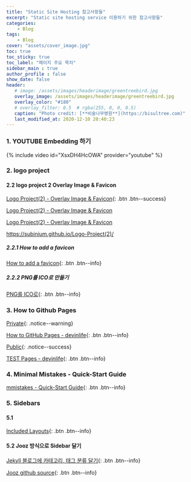 ```yaml
---
title: "Static Site Hosting 참고사항들"
excerpt: "Static site hosting service 이용하기 위한 참고사항들"
categories:
    - Blog
tags:
    - Blog
cover: "assets/cover_image.jpg"
toc: true
toc_sticky: true
toc_label: "페이지 주요 목차"
sidebar_main : true
author_profile : false
show_date: false
header:
   # image: /assets/images/headerimage/greentreebird.jpg
   overlay_image: /assets/images/headerimage/greentreebird.jpg
   overlay_color: "#180"
   # overlay_filter: 0.5  # rgba(255, 0, 0, 0.5)
   caption: "Photo credit: [**비술나무병원**](https://bisultree.com)"
   last_modified_at: 2020-12-10 20:40:23
---
```


### 1. YOUTUBE Embedding 하기  
  


{% include video id="XsxDH4HcOWA" provider="youtube" %}




### 2. logo project  


#### 2.2 logo project 2 Overlay Image & Favicon  


[Logo Project(2) - Overlay Image & Favicon](https://subinium.github.io/Logo-Project(2)/){: .btn .btn--success}  

<a href="https://subinium.github.io/Logo-Project(2)/" class="btn btn--warning">Logo Project(2) - Overlay Image & Favicon</a>  

[Logo Project(2) - Overlay Image & Favicon](https://subinium.github.io/Logo-Project(2)/)  

<https://subinium.github.io/Logo-Project(2)/>  

  
  

##### 2.2.1 How to add a favicon  

[How to add a favicon](https://medium.com/theagilemanager/how-to-add-a-favicon-to-github-pages-403935604460){: .btn .btn--info}  


##### 2.2.2  PNG를 ICO로 만들기  

[PNG를 ICO로](https://www.hipdf.com/kr/png-to-ico){: .btn .btn--info}  


### 3. How to Github Pages  
  
  
[Private](#link){: .notice--warning}  
  
[How to GitHub Pages - devinlife](https://devinlife.com/howto/){: .btn .btn--info}  


[Public](#link){: .notice--success}  
  
[TEST Pages - devinlife](http://gpages.devinlife.com/){: .btn .btn--info}  
  

### 4. Minimal Mistakes  - Quick-Start Guide  
  

[mmistakes - Quick-Start Guide](https://mmistakes.github.io/minimal-mistakes/docs/quick-start-guide/){: .btn .btn--info} 

  

### 5. Sidebars

#### 5.1 

[Included Layouts](https://mmistakes.github.io/minimal-mistakes/docs/layouts/#header-overlay){: .btn .btn--info}  

#### 5.2 Jooz 방식으로 Sidebar 달기

[Jekyll 블로그에 카테고리, 태그 분류 달기](https://jooz.dev/blog/jekyll-add-categories-tags/){: .btn .btn--info}  

[Jooz github source](https://github.com/joojaeyoon/jooz.dev){: .btn .btn--info}  










